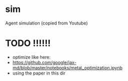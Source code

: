 # sim
Agent simulation (copied from Youtube)


# TODO !!!!!! 

* optimize like here:
* https://github.com/google/jax-md/blob/master/notebooks/meta\_optimization.ipynb
* using the paper in this dir
